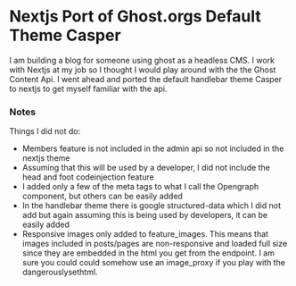 # Nextjs Port of Ghost.orgs Default Theme Casper

I am building a blog for someone using ghost as a headless CMS.  I work with Nextjs at my job so I thought I would play around with the the Ghost Content Api.  I went ahead and ported the default handlebar theme Casper to nextjs to get myself familiar with the api. 

### Notes

Things I did not do:
- Members feature is not included in the admin api so not included in the nextjs theme
- Assuming that this will be used by a developer, I did not include the head and foot codeinjection feature
- I added only a few of the meta tags to what I call the Opengraph component, but others can be easily added 
- In the handlebar theme there is google structured-data which I did not add but again assuming this is being used by developers, it can be easily added
- Responsive images only added to feature_images.  This means that images included in posts/pages are non-responsive and loaded full size since they are embedded in the html you get from the endpoint. I am sure you could could somehow use an image_proxy if you play with the dangerouslysethtml.
